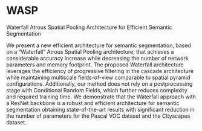 # WASP
Waterfall Atrous Spatial Pooling Architecture for Efficient Semantic Segmentation

We present a new efficient architecture for semantic segmentation, based on a “Waterfall” Atrous Spatial Pooling architecture, that achieves a considerable accuracy increase while decreasing the number of network parameters and memory footprint. The proposed Waterfall architecture leverages the efficiency of progressive filtering in the cascade architecture while maintaining multiscale fields-of-view comparable to spatial pyramid configurations. Additionally, our method does not rely on a postprocessing stage with Conditional Random Fields, which further reduces complexity and required training time. We demonstrate that the Waterfall approach with a ResNet backbone is a robust and efficient architecture for semantic segmentation obtaining state-of-the-art results with significant reduction in the number of parameters for the Pascal VOC dataset and the Cityscapes dataset.
